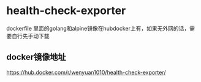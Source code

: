 # health-check-exporter
dockerfile 里面的golang和alpine镜像在hubdocker上有，如果无外网的话，需要自行先手动下载

## docker镜像地址
https://hub.docker.com/r/wenyuan1010/health-check-exporter/
